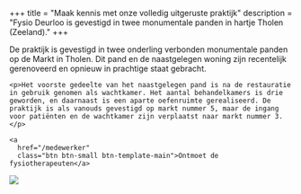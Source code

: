 +++
title = "Maak kennis met onze volledig uitgeruste praktijk"
description = "Fysio Deurloo is gevestigd in twee monumentale panden in hartje Tholen (Zeeland)."
+++

<div class="row">
  <div class="col-md-8">
    <p>De praktijk is gevestigd in twee onderling verbonden monumentale panden op de Markt in Tholen. Dit pand en de naastgelegen woning zijn recentelijk gerenoveerd en opnieuw in prachtige staat gebracht.</p>

    <p>Het voorste gedeelte van het naastgelegen pand is na de restauratie in gebruik genomen als wachtkamer. Het aantal behandelkamers is drie geworden, en daarnaast is een aparte oefenruimte gerealiseerd. De praktijk is als vanouds gevestigd op markt nummer 5, maar de ingang voor patiënten en de wachtkamer zijn verplaatst naar markt nummer 3.</p>

    <a
      href="/medewerker"
      class="btn btn-small btn-template-main">Ontmoet de fysiotherapeuten</a>
  </div>

  <div class="col-md-4">
    <img src="/img/markt-3.jpg" class="img-responsive">
  </div>
</div>
